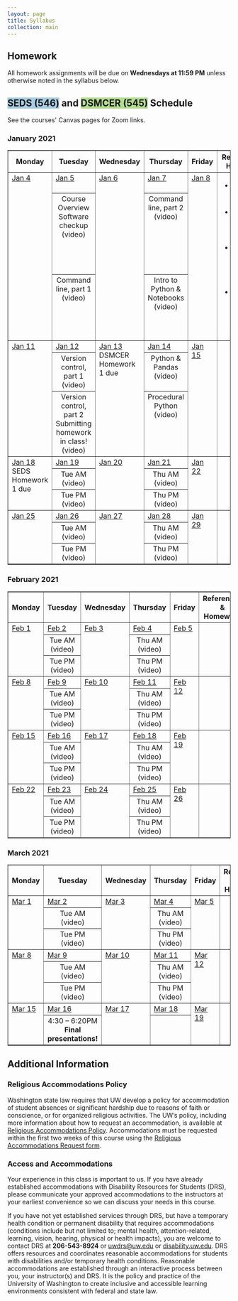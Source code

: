 ```yaml
---
layout: page
title: Syllabus
collection: main
---
```


## Homework

All homework assignments will be due on **Wednesdays at 11:59 PM** unless otherwise noted in the syllabus below.

## <span style="background-color:#a6cee3">SEDS (546)</span> and <span style="background-color:#b2df8a">DSMCER (545)</span> Schedule

See the courses' Canvas pages for Zoom links.

<!--SEDS background color: #a6cee3
DSMCER background color: #b2df8a-->


### January 2021
<table style="border-collapse: collapse; width: 100%; " border="1">
<tbody>
<tr>
<th>Monday</th>
<th>Tuesday</th>
<th>Wednesday</th>
<th>Thursday</th>
<th>Friday</th>
<th>References &amp; <br />Homework</th>
</tr>
<!-- this is a new week -->
<tr valign="top">
<td rowspan="3"><u>Jan 4</u></td>
<td rowspan="1"><u>Jan 5</u></td>
<td rowspan="3"><u>Jan 6</u></td>
<td rowspan="1"><u>Jan 7</u></td>
<td rowspan="3"><u>Jan 8</u></td>
<td rowspan="3">
<ul>
<li><a href="https://aiche.onlinelibrary.wiley.com/doi/10.1002/aic.15192">DSMCER assigned reading</a></li>
<li><a href="https://githuDIRECT.github.io/raw/master/Wi21_content/SEDS/CSE%20390%20Bash%20Command%20Reference.pdf">bash command line reference</a></li>
<li><a>DSMCER Homework 1 (Due 1/13 11:59 PM)</a></li>
<li><a>SEMDS Homework 1 (Due 1/18 11:59 PM)</a></li>
</ul>
</td>
</tr>
<tr align="center" valign="top">
	<td >Course Overview<br/>Software checkup<br/><a>(video)</a></td>
	<td >Command line, part 2<br /><a>(video)</a></td>
</tr>
<tr align="center" valign="top">
<td >Command line, part 1<br /><a>(video)</a></td>
<td >Intro to Python &amp; Notebooks<br /><a>(video)</a></td>
</tr>
<!-- end of week -->
<!-- this is a new week -->
<tr valign="top">
<td rowspan="3"><u>Jan 11</u></td>
<td rowspan="1"><u>Jan 12</u></td>
<td rowspan="3"><u>Jan 13</u><br/>DSMCER Homework 1 due</td>
<td rowspan="1"><u>Jan 14</u></td>
<td rowspan="3"><u>Jan 15</u></td>
<td rowspan="3">
</td>
</tr>
<tr align="center" valign="top">
	<td >Version control, part 1<br/><a>(video)</a></td>
	<td >Python & Pandas<br /><a>(video)</a></td>
</tr>
<tr align="center" valign="top">
	<td >Version control, part 2<br/>Submitting homework in class!<br /><a>(video)</a></td>
<td >Procedural Python<br /><a>(video)</a></td>
</tr>
<!-- end of week -->
<!-- this is a new week -->
<tr valign="top">
	<td rowspan="3"><u>Jan 18</u><br/>SEDS Homework 1 due</td>
<td rowspan="1"><u>Jan 19</u></td>
<td rowspan="3"><u>Jan 20</u></td>
<td rowspan="1"><u>Jan 21</u></td>
<td rowspan="3"><u>Jan 22</u></td>
<td rowspan="3">
</td>
</tr>
<tr align="center" valign="top">
	<td >Tue AM<br/><a>(video)</a></td>
	<td >Thu AM<br /><a>(video)</a></td>
</tr>
<tr align="center" valign="top">
<td >Tue PM<br /><a>(video)</a></td>
<td >Thu PM<br /><a>(video)</a></td>
</tr>
<!-- end of week -->
<!-- this is a new week -->
<tr valign="top">
<td rowspan="3"><u>Jan 25</u></td>
<td rowspan="1"><u>Jan 26</u></td>
<td rowspan="3"><u>Jan 27</u></td>
<td rowspan="1"><u>Jan 28</u></td>
<td rowspan="3"><u>Jan 29</u></td>
<td rowspan="3">
</td>
</tr>
<tr align="center" valign="top">
	<td >Tue AM<br/><a>(video)</a></td>
	<td >Thu AM<br /><a>(video)</a></td>
</tr>
<tr align="center" valign="top">
<td >Tue PM<br /><a>(video)</a></td>
<td >Thu PM<br /><a>(video)</a></td>
</tr>
<!-- end of week -->
</tbody>
</table>

### February 2021
<table style="border-collapse: collapse; width: 100%; " border="1">
<tbody>
<tr>
<th>Monday</th>
<th>Tuesday</th>
<th>Wednesday</th>
<th>Thursday</th>
<th>Friday</th>
<th>References &amp; <br />Homework</th>
</tr>
<!-- this is a new week -->
<tr valign="top">
<td rowspan="3"><u>Feb 1</u></td>
<td rowspan="1"><u>Feb 2</u></td>
<td rowspan="3"><u>Feb 3</u></td>
<td rowspan="1"><u>Feb 4</u></td>
<td rowspan="3"><u>Feb 5</u></td>
<td rowspan="3">
</td>
</tr>
<tr align="center" valign="top">
	<td >Tue AM<br/><a>(video)</a></td>
	<td >Thu AM<br /><a>(video)</a></td>
</tr>
<tr align="center" valign="top">
<td >Tue PM<br /><a>(video)</a></td>
<td >Thu PM<br /><a>(video)</a></td>
</tr>
<!-- end of week -->
<!-- this is a new week -->
<tr valign="top">
<td rowspan="3"><u>Feb 8</u></td>
<td rowspan="1"><u>Feb 9</u></td>
<td rowspan="3"><u>Feb 10</u></td>
<td rowspan="1"><u>Feb 11</u></td>
<td rowspan="3"><u>Feb 12</u></td>
<td rowspan="3">
</td>
</tr>
<tr align="center" valign="top">
	<td >Tue AM<br/><a>(video)</a></td>
	<td >Thu AM<br /><a>(video)</a></td>
</tr>
<tr align="center" valign="top">
<td >Tue PM<br /><a>(video)</a></td>
<td >Thu PM<br /><a>(video)</a></td>
</tr>
<!-- end of week -->
<!-- this is a new week -->
<tr valign="top">
<td rowspan="3"><u>Feb 15</u></td>
<td rowspan="1"><u>Feb 16</u></td>
<td rowspan="3"><u>Feb 17</u></td>
<td rowspan="1"><u>Feb 18</u></td>
<td rowspan="3"><u>Feb 19</u></td>
<td rowspan="3">
</td>
</tr>
<tr align="center" valign="top">
	<td >Tue AM<br/><a>(video)</a></td>
	<td >Thu AM<br /><a>(video)</a></td>
</tr>
<tr align="center" valign="top">
<td >Tue PM<br /><a>(video)</a></td>
<td >Thu PM<br /><a>(video)</a></td>
</tr>
<!-- end of week -->
<!-- this is a new week -->
<tr valign="top">
<td rowspan="3"><u>Feb 22</u></td>
<td rowspan="1"><u>Feb 23</u></td>
<td rowspan="3"><u>Feb 24</u></td>
<td rowspan="1"><u>Feb 25</u></td>
<td rowspan="3"><u>Feb 26</u></td>
<td rowspan="3">
</td>
</tr>
<tr align="center" valign="top">
	<td >Tue AM<br/><a>(video)</a></td>
	<td >Thu AM<br /><a>(video)</a></td>
</tr>
<tr align="center" valign="top">
<td >Tue PM<br /><a>(video)</a></td>
<td >Thu PM<br /><a>(video)</a></td>
</tr>
<!-- end of week -->
</tbody>
</table>

### March 2021
<table style="border-collapse: collapse; width: 100%; " border="1">
<tbody>
<tr>
<th>Monday</th>
<th>Tuesday</th>
<th>Wednesday</th>
<th>Thursday</th>
<th>Friday</th>
<th>References &amp; <br />Homework</th>
</tr>
<!-- this is a new week -->
<tr valign="top">
<td rowspan="3"><u>Mar 1</u></td>
<td rowspan="1"><u>Mar 2</u></td>
<td rowspan="3"><u>Mar 3</u></td>
<td rowspan="1"><u>Mar 4</u></td>
<td rowspan="3"><u>Mar 5</u></td>
<td rowspan="3">
</td>
</tr>
<tr align="center" valign="top">
	<td >Tue AM<br/><a>(video)</a></td>
	<td >Thu AM<br /><a>(video)</a></td>
</tr>
<tr align="center" valign="top">
<td >Tue PM<br /><a>(video)</a></td>
<td >Thu PM<br /><a>(video)</a></td>
</tr>
<!-- end of week -->
<!-- this is a new week -->
<tr valign="top">
<td rowspan="3"><u>Mar 8</u></td>
<td rowspan="1"><u>Mar 9</u></td>
<td rowspan="3"><u>Mar 10</u></td>
<td rowspan="1"><u>Mar 11</u></td>
<td rowspan="3"><u>Mar 12</u></td>
<td rowspan="3">
</td>
</tr>
<tr align="center" valign="top">
	<td >Tue AM<br/><a>(video)</a></td>
	<td >Thu AM<br /><a>(video)</a></td>
</tr>
<tr align="center" valign="top">
<td >Tue PM<br /><a>(video)</a></td>
<td >Thu PM<br /><a>(video)</a></td>
</tr>
<!-- end of week -->
<!-- this is a new week -->
<tr valign="top">
<td rowspan="2"><u>Mar 15</u></td>
<td rowspan="1"><u>Mar 16</u></td>
<td rowspan="2"><u>Mar 17</u></td>
<td rowspan="1"><u>Mar 18</u></td>
<td rowspan="2"><u>Mar 19</u></td>
<td rowspan="2">
</td>
</tr>
<tr align="center" valign="top">
<td >4:30 – 6:20PM<br><b>Final presentations!</b></td>
<td ></td>
</tr>
<!-- end of week -->
</tbody>
</table>

## Additional Information

### Religious Accommodations Policy
Washington state law requires that UW develop a policy for accommodation of student absences or significant hardship due to reasons of faith or conscience, or for organized religious activities. The UW’s policy, including more information about how to request an accommodation, is available at [Religious Accommodations Policy](https://registrar.washington.edu/staffandfaculty/religious-accommodations-policy/). Accommodations must be requested within the first two weeks of this course using the [Religious Accommodations Request form](https://registrar.washington.edu/students/religious-accommodations-request/).

### Access and Accommodations
Your experience in this class is important to us. If you have already established accommodations with Disability Resources for Students (DRS), please communicate your approved accommodations to the instructors at your earliest convenience so we can discuss your needs in this course.

If you have not yet established services through DRS, but have a temporary health condition or permanent disability that requires accommodations (conditions include but not limited to; mental health, attention-related, learning, vision, hearing, physical or health impacts), you are welcome to contact DRS at **206-543-8924** or <uwdrs@uw.edu> or [disability.uw.edu](http://depts.washington.edu/uwdrs/). DRS offers resources and coordinates reasonable accommodations for students with disabilities and/or temporary health conditions.  Reasonable accommodations are established through an interactive process between you, your instructor(s) and DRS.  It is the policy and practice of the University of Washington to create inclusive and accessible learning environments consistent with federal and state law.

